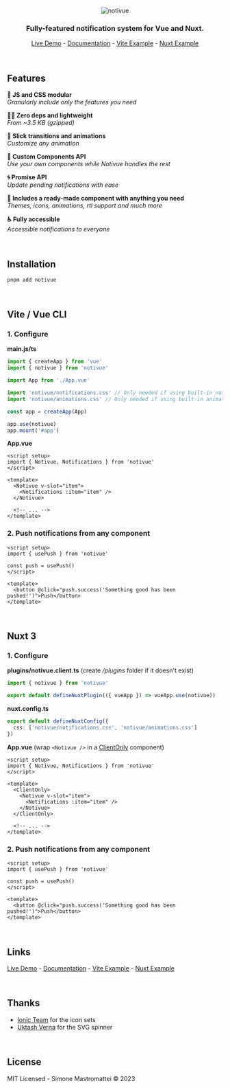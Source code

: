 <div align="center">

![notivue](https://i.ibb.co/DKmV9Xj/cover.png)

### Fully-featured notification system for Vue and Nuxt.

[Live Demo](https://notivue.netlify.app) - [Documentation](https://notivuedocs.netlify.app) - [Vite Example](https://stackblitz.com/edit/vitejs-vite-kdrtrw?file=src/components/Example.vue) - [Nuxt Example](https://stackblitz.com/edit/nuxt-starter-fnhcmx?file=app.vue)

</div>

<br />

## Features

**🧬 JS and CSS modular**  
_Granularly include only the features you need_

**🧚‍♂️ Zero deps and lightweight**  
_From ~3.5 KB (gzipped)_

**🎢 Slick transitions and animations**  
_Customize any animation_

**🧩 Custom Components API**  
_Use your own components while Notivue handles the rest_

**🌀 Promise API**  
_Update pending notifications with ease_

**🔰 Includes a ready-made component with anything you need**  
_Themes, icons, animations, rtl support and much more_

**♿️ Fully accessible**  
_Accessible notifications to everyone_

<br />

## Installation

```bash
pnpm add notivue
```

<br />

## Vite / Vue CLI

### 1. Configure

**main.js/ts**

```js
import { createApp } from 'vue'
import { notivue } from 'notivue'

import App from './App.vue'

import 'notivue/notifications.css' // Only needed if using built-in notifications
import 'notivue/animations.css' // Only needed if using built-in animations

const app = createApp(App)

app.use(notivue)
app.mount('#app')
```

**App.vue**

```vue
<script setup>
import { Notivue, Notifications } from 'notivue'
</script>

<template>
  <Notivue v-slot="item">
    <Notifications :item="item" />
  </Notivue>

  <!-- ... -->
</template>
```

### 2. Push notifications from any component

```vue
<script setup>
import { usePush } from 'notivue'

const push = usePush()
</script>

<template>
  <button @click="push.success('Something good has been pushed!')">Push</button>
</template>
```

<br />

## Nuxt 3

### 1. Configure

**plugins/notivue.client.ts** (create _/plugins_ folder if it doesn't exist)

```ts
import { notivue } from 'notivue'

export default defineNuxtPlugin(({ vueApp }) => vueApp.use(notivue))
```

**nuxt.config.ts**

```ts
export default defineNuxtConfig({
  css: ['notivue/notifications.css', 'notivue/animations.css']
})
```

**App.vue** (wrap `<Notivue />` in a [ClientOnly](https://nuxt.com/docs/api/components/client-only) component)

```vue
<script setup>
import { Notivue, Notifications } from 'notivue'
</script>

<template>
  <ClientOnly>
    <Notivue v-slot="item">
      <Notifications :item="item" />
    </Notivue>
  </ClientOnly>

  <!-- ... -->
</template>
```

### 2. Push notifications from any component

```vue
<script setup>
import { usePush } from 'notivue'

const push = usePush()
</script>

<template>
  <button @click="push.success('Something good has been pushed!')">Push</button>
</template>
```

<br />

## Links

[Live Demo](https://notivue.netlify.app) - [Documentation](https://notivuedocs.netlify.app) - [Vite Example](https://stackblitz.com/edit/vitejs-vite-kdrtrw?file=src/components/Example.vue) - [Nuxt Example](https://stackblitz.com/edit/nuxt-starter-fnhcmx?file=app.vue)

<br />

## Thanks

- [Ionic Team](https://ionic.io/) for the icon sets
- [Uktash Verna](https://github.com/n3r4zzurr0) for the SVG spinner

<br />

## License

MIT Licensed - Simone Mastromattei © 2023
